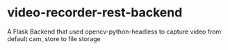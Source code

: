 # video-recorder-rest-backend
A Flask Backend that used opencv-python-headless to capture video from default cam, store to file storage

